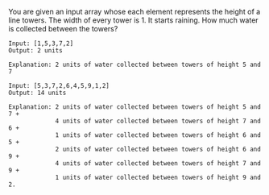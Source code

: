 You are given an input array whose each element represents the height of a line towers. The width of every tower is 1. It starts raining. How much water is collected between the towers?


 ```
Input: [1,5,3,7,2]
Output: 2 units

Explanation: 2 units of water collected between towers of height 5 and 7
```

```
Input: [5,3,7,2,6,4,5,9,1,2]
Output: 14 units

Explanation: 2 units of water collected between towers of height 5 and 7 +
             4 units of water collected between towers of height 7 and 6 +
             1 units of water collected between towers of height 6 and 5 +
             2 units of water collected between towers of height 6 and 9 +
             4 units of water collected between towers of height 7 and 9 +
             1 units of water collected between towers of height 9 and 2.
```

